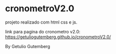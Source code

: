 # cronometroV2.0

projeto realizado com html css e js.

link para pagina do cronometro v2.0: https://getuliogutemberg.github.io/cronometroV2.0/

By Getulio Gutemberg
